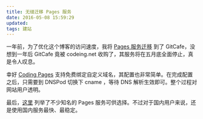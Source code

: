 ```yaml
---
title: 无缝迁移 Pages 服务
date: 2016-05-08 15:59:29
updated:
tags: 建站
---
```


一年前，为了优化这个博客的访问速度，我将 [Pages 服务迁移](/2015/05/17/optimizing-hexo-speed/) 到了 GitCafe，没想到一年后 GitCafe 竟被 codeing.net 收购了，其服务将在五月底全面停止，真是令人叹息。

幸好 [Coding Pages](https://coding.net/help/doc/pages/) 支持免费绑定自定义域名，其配置也非常简单。在完成配置之后，只需要到 DNSPod 切换下 cname ，等待 DNS 解析生效即可。整个过程对网站用户透明。

最后，[这里](http://www.figotan.org/2016/04/06/how-to-choose-vcs-as-your-static-website-pages/) 列举了不少知名的 Pages 服务可供选择。不过对于国内用户来说，还是使用国内服务最快、最稳定。

